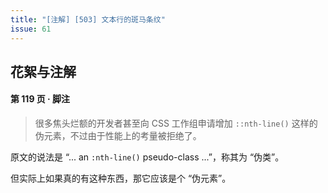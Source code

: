 ```yaml
---
title: "[注解] [503] 文本行的斑马条纹"
issue: 61
---
```


## 花絮与注解

#### 第 119 页 ‧ 脚注

> 很多焦头烂额的开发者甚至向 CSS 工作组申请增加 `::nth-line()` 这样的伪元素，不过由于性能上的考量被拒绝了。

原文的说法是 “... an `:nth-line()` pseudo-class ...”，称其为 “伪类”。

但实际上如果真的有这种东西，那它应该是个 “伪元素”。
